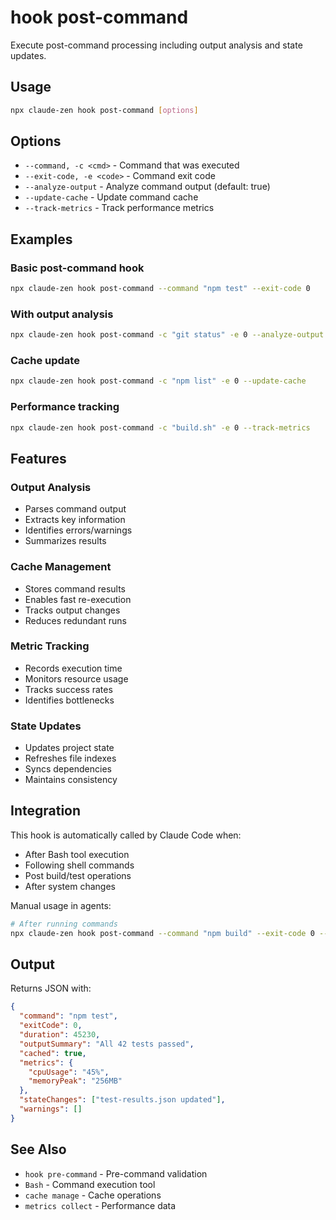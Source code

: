 # hook post-command

Execute post-command processing including output analysis and state updates.

## Usage

```bash
npx claude-zen hook post-command [options]
```

## Options

- `--command, -c <cmd>` - Command that was executed
- `--exit-code, -e <code>` - Command exit code
- `--analyze-output` - Analyze command output (default: true)
- `--update-cache` - Update command cache
- `--track-metrics` - Track performance metrics

## Examples

### Basic post-command hook

```bash
npx claude-zen hook post-command --command "npm test" --exit-code 0
```

### With output analysis

```bash
npx claude-zen hook post-command -c "git status" -e 0 --analyze-output
```

### Cache update

```bash
npx claude-zen hook post-command -c "npm list" -e 0 --update-cache
```

### Performance tracking

```bash
npx claude-zen hook post-command -c "build.sh" -e 0 --track-metrics
```

## Features

### Output Analysis

- Parses command output
- Extracts key information
- Identifies errors/warnings
- Summarizes results

### Cache Management

- Stores command results
- Enables fast re-execution
- Tracks output changes
- Reduces redundant runs

### Metric Tracking

- Records execution time
- Monitors resource usage
- Tracks success rates
- Identifies bottlenecks

### State Updates

- Updates project state
- Refreshes file indexes
- Syncs dependencies
- Maintains consistency

## Integration

This hook is automatically called by Claude Code when:

- After Bash tool execution
- Following shell commands
- Post build/test operations
- After system changes

Manual usage in agents:

```bash
# After running commands
npx claude-zen hook post-command --command "npm build" --exit-code 0 --analyze-output
```

## Output

Returns JSON with:

```json
{
  "command": "npm test",
  "exitCode": 0,
  "duration": 45230,
  "outputSummary": "All 42 tests passed",
  "cached": true,
  "metrics": {
    "cpuUsage": "45%",
    "memoryPeak": "256MB"
  },
  "stateChanges": ["test-results.json updated"],
  "warnings": []
}
```

## See Also

- `hook pre-command` - Pre-command validation
- `Bash` - Command execution tool
- `cache manage` - Cache operations
- `metrics collect` - Performance data

